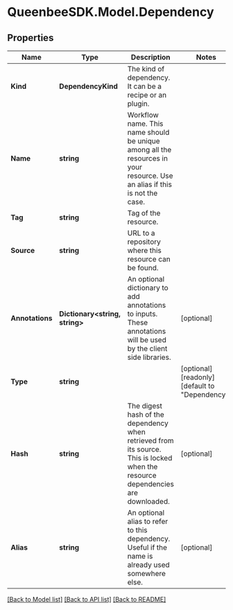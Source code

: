 
# QueenbeeSDK.Model.Dependency

## Properties

Name | Type | Description | Notes
------------ | ------------- | ------------- | -------------
**Kind** | **DependencyKind** | The kind of dependency. It can be a recipe or an plugin. | 
**Name** | **string** | Workflow name. This name should be unique among all the resources in your resource. Use an alias if this is not the case. | 
**Tag** | **string** | Tag of the resource. | 
**Source** | **string** | URL to a repository where this resource can be found. | 
**Annotations** | **Dictionary&lt;string, string&gt;** | An optional dictionary to add annotations to inputs. These annotations will be used by the client side libraries. | [optional] 
**Type** | **string** |  | [optional] [readonly] [default to "Dependency"]
**Hash** | **string** | The digest hash of the dependency when retrieved from its source. This is locked when the resource dependencies are downloaded. | [optional] 
**Alias** | **string** | An optional alias to refer to this dependency. Useful if the name is already used somewhere else. | [optional] 

[[Back to Model list]](../README.md#documentation-for-models)
[[Back to API list]](../README.md#documentation-for-api-endpoints)
[[Back to README]](../README.md)

